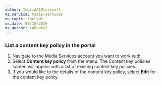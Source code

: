 ```yaml
---
author: IngridAtMicrosoft
ms.service: media-services 
ms.topic: include
ms.date: 08/18/2020
ms.author: inhenkel
---
```


### List a content key policy in the portal

1. Navigate to the Media Services account you want to work with.
1. Select **Content key policy** from the menu. The Content key policies screen will appear with a list of existing content key policies.
1. If you would like to the details of the content key policy, select **Edit** for the content key policy.
